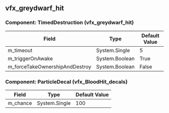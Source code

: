 ## vfx_greydwarf_hit

### Component: TimedDestruction (vfx_greydwarf_hit)

|Field|Type|Default Value|
|---|---|---|
|m_timeout|System.Single|5|
|m_triggerOnAwake|System.Boolean|True|
|m_forceTakeOwnershipAndDestroy|System.Boolean|False|

### Component: ParticleDecal (vfx_BloodHit_decals)

|Field|Type|Default Value|
|---|---|---|
|m_chance|System.Single|100|

